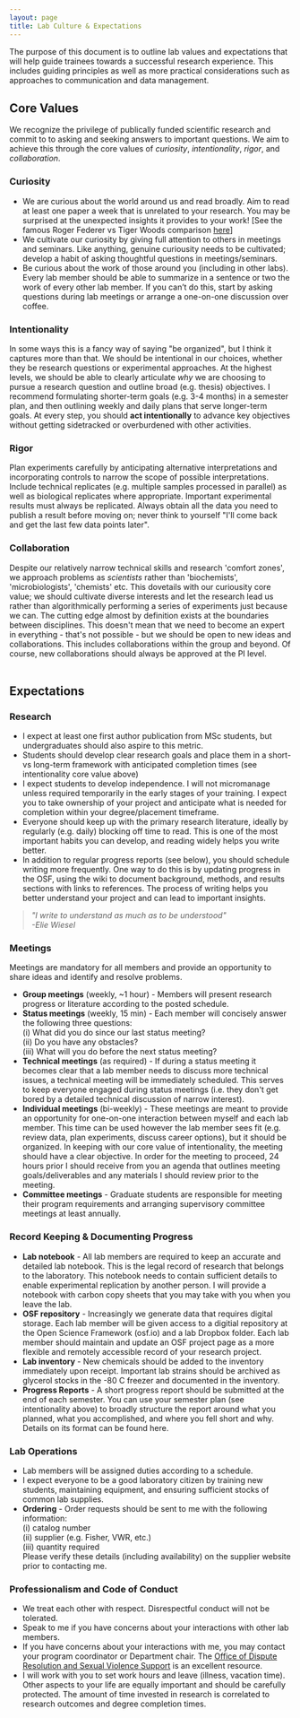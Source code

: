 ```yaml
---
layout: page
title: Lab Culture & Expectations
---
```



The purpose of this document is to outline lab values and expectations that will help guide trainees towards a successful research experience. This includes guiding principles as well as more practical considerations such as approaches to communication and data management.<br/>


## Core Values<br/>

We recognize the privilege of publically funded scientific research and commit to to asking and seeking answers to important questions. We aim to achieve this through the core values of *curiosity*, *intentionality*, *rigor*, and *collaboration*.<br/>

### Curiosity<br/>
-    We are curious about the world around us and read broadly. Aim to read at least one paper a week that is unrelated to your research. You may be surprised at the unexpected insights it provides to your work! [See the famous Roger Federer vs Tiger Woods comparison [here](https://lithub.com/are-you-a-roger-or-a-tiger-on-specialization-vs-variety/)]<br/>
- We cultivate our curiosity by giving full attention to others in meetings and seminars. Like anything, genuine curiousity needs to be cultivated; develop a habit of asking thoughtful questions in meetings/seminars.<br/>
-    Be curious about the work of those around you (including in other labs). Every lab member should be able to summarize in a sentence or two the work of every other lab member. If you can’t do this, start by asking questions during lab meetings or arrange a one-on-one discussion over coffee.<br/>

### Intentionality<br/>
In some ways this is a fancy way of saying "be organized", but I think it captures more than that. We should be intentional in our choices, whether they be research questions or experimental approaches. At the highest levels, we should be able to clearly articulate *why* we are choosing to pursue a research question and outline broad (e.g. thesis) objectives. I recommend formulating shorter-term goals (e.g. 3-4 months) in a semester plan, and then outlining weekly and daily plans that serve longer-term goals. At every step, you should **act intentionally** to advance key objectives without getting sidetracked or overburdened with other activities.<br/>

### Rigor<br/>
Plan experiments carefully by anticipating alternative interpretations and incorporating controls to narrow the scope of possible interpretations. Include technical replicates (e.g. multiple samples processed in parallel) as well as biological replicates where appropriate. Important experimental results must always be replicated. Always obtain all the data you need to publish a result before moving on; never think to yourself "I'll come back and get the last few data points later".<br/>

### Collaboration<br/>
Despite our relatively narrow technical skills and research 'comfort zones', we approach problems as *scientists* rather than 'biochemists', 'microbiologists', 'chemists' etc. This dovetails with our curiousity core value; we should cultivate diverse interests and let the research lead us rather than algorithmically performing a series of experiments just because we can. The cutting edge almost by definition exists at the boundaries between disciplines. This doesn't mean that we need to become an expert in everything - that's not possible - but we should be open to new ideas and collaborations. This includes collaborations within the group and beyond. Of course, new collaborations should always be approved at the PI level.<br/><br/>


## Expectations<br/>

### Research<br/>
- I expect at least one first author publication from MSc students, but undergraduates should also aspire to this metric.<br/>
- Students should develop clear research goals and place them in a short- vs long-term framework with anticipated completion times (see intentionality core value above)
- I expect students to develop independence. I will not micromanage unless required temporarily in the early stages of your training. I expect you to take ownership of your project and anticipate what is needed for completion within your degree/placement timeframe.
- Everyone should keep up with the primary research literature, ideally by regularly (e.g. daily) blocking off time to read. This is one of the most important habits you can develop, and reading widely helps you write better.<br/>
- In addition to regular progress reports (see below), you should schedule writing more frequently. One way to do this is by updating progress in the OSF, using the wiki to document background, methods, and results sections with links to references. The process of writing helps you better understand your project and can lead to important insights.<br/>
> *"I write to understand as much as to be understood"<br/> -Elie Wiesel*<br/>




### Meetings<br/>
Meetings are mandatory for all members and provide an opportunity to share ideas and identify and resolve problems.
- **Group meetings** (weekly, ~1 hour) - Members will present research progress or literature according to the posted schedule.
- **Status meetings** (weekly, 15 min) - Each member will concisely answer the following three questions:<br/>
    (i) What did you do since our last status meeting?<br/>
    (ii) Do you have any obstacles?<br/>
    (iii) What will you do before the next status meeting?<br/>
- **Technical meetings** (as required) - If during a status meeting it becomes clear that a lab member needs to discuss more technical issues, a technical meeting will be immediately scheduled. This serves to keep everyone engaged during status meetings (i.e. they don't get bored by a detailed technical discussion of narrow interest).<br/>
- **Individual meetings** (bi-weekly) - These meetings are meant to provide an opportunity for one-on-one interaction between myself and each lab member. This time can be used however the lab member sees fit (e.g. review data, plan experiments, discuss career options), but it should be  organized. In keeping with our core value of intentionality, the meeting should have a clear objective. In order for the meeting to proceed, 24 hours prior I should receive from you an agenda that outlines meeting goals/deliverables and any materials I should review prior to the meeting.<br/>
- **Committee meetings** - Graduate students are responsible for meeting their program requirements and arranging supervisory committee meetings at least annually.<br/>

### Record Keeping & Documenting Progress<br/>
- **Lab notebook** - All lab members are required to keep an accurate and detailed lab notebook. This is the legal record of research that belongs to the laboratory. This notebook needs to contain sufficient details to enable experimental replication by another person. I will provide a notebook with carbon copy sheets that you may take with you when you leave the lab.<br/>
- **OSF repository** - Increasingly we generate data that requires digital storage. Each lab member will be given access to a digitial repository at the Open Science Framework (osf.io) and a lab Dropbox folder. Each lab member should maintain and update an OSF project page as a more flexible and remotely accessible record of your research project.<br/>
- **Lab inventory** - New chemicals should be added to the inventory immediately upon receipt. Important lab strains should be archived as glycerol stocks in the -80 C freezer and documented in the inventory.<br/>
- **Progress Reports** - A short progress report should be submitted at the end of each semester. You can use your semester plan (see intentionality above) to broadly structure the report around what you planned, what  you accomplished, and where you fell short and why. Details on its format can be found here.<br/>


### Lab Operations<br/>
- Lab members will be assigned duties according to a schedule.<br/>
- I expect everyone to be a good laboratory citizen by training new students, maintaining equipment, and ensuring sufficient stocks of common lab supplies.<br/>
- **Ordering** - Order requests should be sent to me with the following information:<br/>
    (i) catalog number<br/>
    (ii) supplier (e.g. Fisher, VWR, etc.)<br/>
    (iii) quantity required<br/>
    Please verify these details (including availability) on the supplier website prior to contacting me.<br/>
    
### Professionalism and Code of Conduct<br/>
- We treat each other with respect. Disrespectful conduct will not be tolerated. <br/>
- Speak to me if you have concerns about your interactions with other lab members.<br/>
- If you have concerns about your interactions with me, you may contact your program coordinator or Department chair. The [Office of Dispute Resolution and Sexual Violence Support](https://students.wlu.ca/wellness-and-recreation/dispute-resolution/index.html) is an excellent resource.
- I will work with you to set work hours and leave (illness, vacation time). Other aspects to your life are equally important and should be carefully protected. The amount of time invested in research is correlated to research outcomes and degree completion times.<br/>

